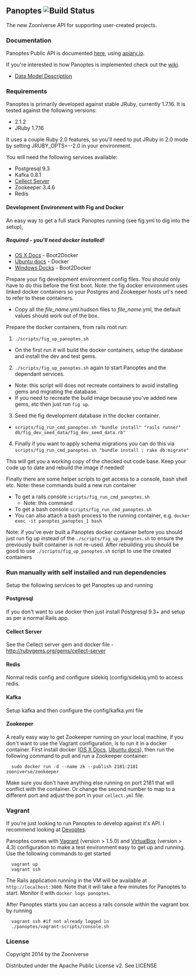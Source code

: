 ## Panoptes ![Build Status](https://travis-ci.org/zooniverse/Panoptes.svg?branch=master)

The new Zooniverse API for supporting user-created projects.

### Documentation

Panoptes Public API is documented [here](http://docs.panoptes.apiary.io), using [apiary.io](http://apiary.io).

If you're interested in how Panoptes is implemented check out the [wiki](https://github.com/zooniverse/Panoptes/wiki).

* [Data Model Description](https://github.com/zooniverse/Panoptes/wiki/DataModel)

### Requirements

Panoptes is primarily developed against stable JRuby, currently 1.7.16. It is
tested against the following versions:
* 2.1.2
* JRuby 1.7.16

It uses a couple Ruby 2.0 features, so you'll need to put JRuby in 2.0 mode by
setting JRUBY_OPTS=--2.0 in your environment.

You will need the following services available:
* Postgresql 9.3
* Kafka 0.8.1
* [Cellect Server](https://github.com/parrish/Cellect)
* Zookeeper 3.4.6
* Redis

#### Development Environment with Fig and Docker

An easy way to get a full stack Panoptes running (see fig.yml to dig into the setup),
##### Required - you'll need docker installed!
 + [OS X Docs](https://docs.docker.com/installation/mac/) - Boot2Docker
 + [Ubuntu docs](https://docs.docker.com/installation/ubuntulinux/) - Docker
 + [Windows Docks](http://docs.docker.com/installation/windows/) - Boot2Docker

Prepare your fig development environment config files. You should only have to do this before the first boot. Note: the fig docker environment uses linked docker containers so your Postgres and Zookeeper hosts url's need to refer to these containers.

* Copy all the *file_name*.yml.hudson files to *file_name*.yml, the default values should work out of the box.

Prepare the docker containers, from rails root run:
1. `./scripts/fig_up_panoptes.sh`
  + On the first run it will build the docker containers, setup the database and install the dev and test gems.
2. `./scripts/fig_up_panoptes.sh` again to start Panoptes and the dependant services.
  + Note: this script will does not recreate containers to avoid installing gems and migrating the database.
  + If you need to recreate the build image because you've added new gems, etc then just run `fig up`.
3. Seed the fig development database in the docker container.
  + `scripts/fig_run_cmd_panoptes.sh "bundle install" "rails runner" db/fig_dev_seed_data/fig_dev_seed_data.rb"`
4. Finally if you want to apply schema migrations you can do this via `scripts/fig_run_cmd_panoptes.sh "bundle install ; rake db:migrate"`

This will get you a working copy of the checked out code base. Keep your code up to date and rebuild the image if needed!

Finally there are some helper scripts to get access to a console, bash shell etc. Note: these commands build a new run container
* To get a rails console `scripts/fig_run_cmd_panoptes.sh`
  + Note: this command
* To get a bash console `scripts/fig_run_cmd_panoptes.sh`
* You can also attach a bash process to the running container, e.g. `docker exec -it panoptes_panoptes_1 bash`

Note: if you've ever built a Panoptes docker container before you should just run fig up instead of the `./scripts/fig_up_panoptes.sh` to ensure the previously built container is not re-used. After rebuilding you should be good to use `./scripts/fig_up_panoptes.sh` script to use the created containers

### Run manually with self installed and run dependencies

Setup the following services to get Panoptes up and running

#### Postgresql
If you don't want to use docker then just install Postgresql 9.3+ and setup as per a normal Rails app.

#### Cellect Server
See the Cellect server gem and docker file - http://rubygems.org/gems/cellect-server

#### Redis
Normal redis config and configure sidekiq (config/sidekiq.yml) to access redis.

#### Kafka
Setup kafka and then configure the config/kafka.yml file

#### Zookeeper
A really easy way to get Zookeeper running on your local machine, if you don't
want to use the Vagrant configuration, is to run it in a docker container. First
install docker ([OS X Docs](https://docs.docker.com/installation/mac/), [Ubuntu
docs](https://docs.docker.com/installation/ubuntulinux/)), then run the
following command to pull and run a Zookeeper container:

      sudo docker run -d --name zk --publish 2181:2181 zooniverse/zookeeper

Make sure you don't have anything else running on port 2181 that will conflict
with the container. Or change the second number to map to a different port and
adjust the port in your `cellect.yml` file.

### Vagrant

If you're just looking to run Panoptes to develop against it's API. I
recommend looking at [Devoptes](https://github.com/zooniverse/Devoptes).

Panoptes comes with [Vagrant](http://vagrantup.com) (version > 1.5.0) and
[VirtualBox](https://www.virtualbox.org/) (version > 4.3) configuration to make
a test environment easy to get up and running. Use the following commands to get
started

      vagrant up
      vagrant ssh

The Rails application running in the VM will be available at
`http://localhost:3000`. Note that it will take a few minutes for Panoptes to
start. Monitor it with `docker logs panoptes`.

After Panoptes starts you can access a rails console within the
vagrant box by running

      vagrant ssh #if not already logged in
      ./panoptes/vagrant-scripts/console.sh

### License

Copyright 2014 by the Zooniverse

Distributed under the Apache Public License v2. See LICENSE
